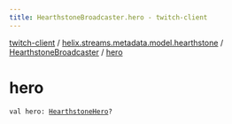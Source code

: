 ```yaml
---
title: HearthstoneBroadcaster.hero - twitch-client
---
```


[twitch-client](../../index.html) / [helix.streams.metadata.model.hearthstone](../index.html) / [HearthstoneBroadcaster](index.html) / [hero](./hero.html)

# hero

`val hero: `[`HearthstoneHero`](../-hearthstone-hero/index.html)`?`